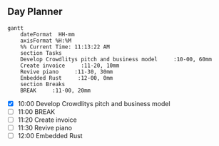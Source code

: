 ## Day Planner
```mermaid
gantt
    dateFormat  HH-mm
    axisFormat %H:%M
    %% Current Time: 11:13:22 AM
    section Tasks
    Develop Crowdlitys pitch and business model     :10-00, 60mm
    Create invoice     :11-20, 10mm
    Revive piano     :11-30, 30mm
    Embedded Rust     :12-00, 0mm
    section Breaks
    BREAK     :11-00, 20mm
```

- [x] 10:00 Develop Crowdlitys pitch and business model
- [ ] 11:00 BREAK
- [ ] 11:20 Create invoice
- [ ] 11:30 Revive piano
- [ ] 12:00 Embedded Rust
